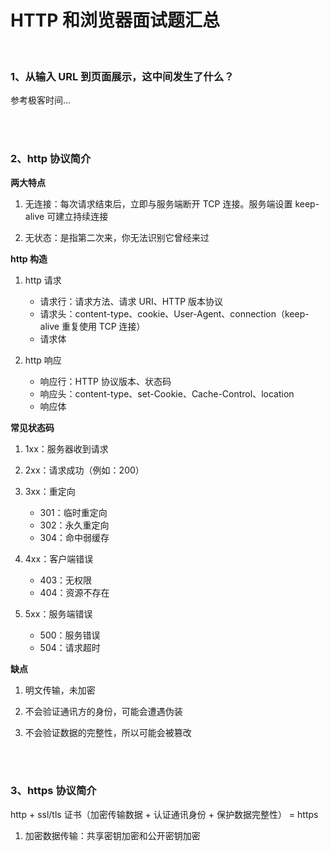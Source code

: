 # HTTP 和浏览器面试题汇总

</br>

### 1、从输入 URL 到页面展示，这中间发生了什么？

参考极客时间...

</br>
</br>

### 2、http 协议简介

**两大特点**

1. 无连接：每次请求结束后，立即与服务端断开 TCP 连接。服务端设置 keep-alive 可建立持续连接

2. 无状态：是指第二次来，你无法识别它曾经来过

**http 构造**

1. http 请求

    - 请求行：请求方法、请求 URI、HTTP 版本协议
    - 请求头：content-type、cookie、User-Agent、connection（keep-alive 重复使用 TCP 连接）
    - 请求体

1. http 响应

    - 响应行：HTTP 协议版本、状态码
    - 响应头：content-type、set-Cookie、Cache-Control、location
    - 响应体

**常见状态码**

1. 1xx：服务器收到请求

2. 2xx：请求成功（例如：200）

3. 3xx：重定向

    - 301：临时重定向
    - 302：永久重定向
    - 304：命中弱缓存

4. 4xx：客户端错误

    - 403：无权限
    - 404：资源不存在

5. 5xx：服务端错误

    - 500：服务错误
    - 504：请求超时

**缺点**

1. 明文传输，未加密

2. 不会验证通讯方的身份，可能会遭遇伪装

3. 不会验证数据的完整性，所以可能会被篡改

</br>
</br>

### 3、https 协议简介

http + ssl/tls 证书（加密传输数据 + 认证通讯身份 + 保护数据完整性） = https

1. 加密数据传输：共享密钥加密和公开密钥加密
